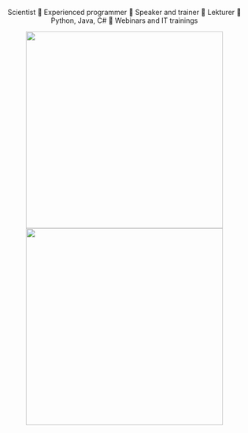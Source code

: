 <!-- ### Hello, I am Radoslaw Roszczyk 👋 -->
<p align="center">
Scientist 🔸 Experienced programmer 🔸 Speaker and trainer 🔸 Lekturer 🔸 Python, Java, C# 🔸 Webinars and IT trainings
</p>
<p align="center">
  <img width="400px" src="https://github-readme-stats.vercel.app/api?username=rroszczyk" />
  <img width="400px" src="https://github-readme-streak-stats.herokuapp.com/?user=rroszczyk" />
</p>
  
<!--
**rroszczyk/rroszczyk** is a ✨ _special_ ✨ repository because its `README.md` (this file) appears on your GitHub profile.

Here are some ideas to get you started:

- 🔭 I’m currently working on ...
- 🌱 I’m currently learning ...
- 👯 I’m looking to collaborate on ...
- 🤔 I’m looking for help with ...
- 💬 Ask me about ...
- 📫 How to reach me: ...
- 😄 Pronouns: ...
- ⚡ Fun fact: ...
-->
